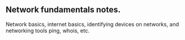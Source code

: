 ## Network fundamentals notes.
Network basics, internet basics, identifying devices on networks, and networking tools ping, whois, etc.
